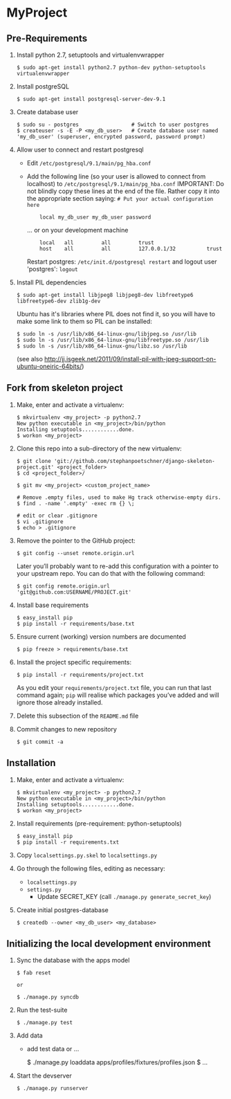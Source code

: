# MyProject

## Pre-Requirements

1.  Install python 2.7, setuptools and virtualenvwrapper

        $ sudo apt-get install python2.7 python-dev python-setuptools virtualenvwrapper

2.  Install postgreSQL

        $ sudo apt-get install postgresql-server-dev-9.1

3.  Create database user

        $ sudo su - postgres                 # Switch to user postgres
        $ createuser -s -E -P <my_db_user>   # Create database user named 'my_db_user' (superuser, encrypted password, password prompt)

4.  Allow user to connect and restart postgresql
    * Edit `/etc/postgresql/9.1/main/pg_hba.conf`
    * Add the following line (so your user is allowed to connect from localhost) to `/etc/postgresql/9.1/main/pg_hba.conf`
      IMPORTANT: Do not blindly copy these lines at the end of the file. Rather copy it into the appropriate section saying: `# Put your actual configuration here`

              local my_db_user my_db_user password

      … or on your development machine

              local   all         all         trust
              host    all         all         127.0.0.1/32          trust

      Restart postgres: `/etc/init.d/postgresql restart` and logout user 'postgres': `logout`

5.  Install PIL dependencies

        $ sudo apt-get install libjpeg8 libjpeg8-dev libfreetype6 libfreetype6-dev zlib1g-dev


    Ubuntu has it's libraries where PIL does not find it, so you will have to make some link to them so PIL can be installed:

        $ sudo ln -s /usr/lib/x86_64-linux-gnu/libjpeg.so /usr/lib
        $ sudo ln -s /usr/lib/x86_64-linux-gnu/libfreetype.so /usr/lib
        $ sudo ln -s /usr/lib/x86_64-linux-gnu/libz.so /usr/lib

    (see also http://jj.isgeek.net/2011/09/install-pil-with-jpeg-support-on-ubuntu-oneiric-64bits/)


## Fork from skeleton project

1.  Make, enter and activate a virtualenv:

        $ mkvirtualenv <my_project> -p python2.7
        New python executable in <my_project>/bin/python
        Installing setuptools............done.
        $ workon <my_project>

2.  Clone this repo into a sub-directory of the new virtualenv:

        $ git clone 'git://github.com/stephanpoetschner/django-skeleton-project.git' <project_folder>
        $ cd <project_folder>/

        $ git mv <my_project> <custom_project_name>

        # Remove .empty files, used to make Hg track otherwise-empty dirs.
        $ find . -name '.empty' -exec rm {} \;

        # edit or clear .gitignore
        $ vi .gitignore
        $ echo > .gitignore

3.  Remove the pointer to the GitHub project:

        $ git config --unset remote.origin.url

    Later you’ll probably want to re-add this configuration with a pointer to
    your upstream repo. You can do that with the following command:

        $ git config remote.origin.url 'git@github.com:USERNAME/PROJECT.git'

4.  Install base requirements

        $ easy_install pip
        $ pip install -r requirements/base.txt

5.  Ensure current (working) version numbers are documented

        $ pip freeze > requirements/base.txt

6.  Install the project specific requirements:

        $ pip install -r requirements/project.txt

    As you edit your `requirements/project.txt` file, you can run that last command again;
    `pip` will realise which packages you’ve added and will ignore those already
    installed.

6.  Delete this subsection of the `README.md` file

7.  Commit changes to new repository

        $ git commit -a


## Installation

1.  Make, enter and activate a virtualenv:

        $ mkvirtualenv <my_project> -p python2.7
        New python executable in <my_project>/bin/python
        Installing setuptools............done.
        $ workon <my_project>

2.  Install requirements (pre-requirement: python-setuptools)

        $ easy_install pip
        $ pip install -r requirements.txt

3.  Copy `localsettings.py.skel` to `localsettings.py`

4.  Go through the following files, editing as necessary:
    * `localsettings.py`
    * `settings.py`
        * Update SECRET_KEY (call `./manage.py generate_secret_key`)

5.  Create initial postgres-database

        $ createdb --owner <my_db_user> <my_database>


## Initializing the local development environment

1.  Sync the database with the apps model

        $ fab reset

        or

        $ ./manage.py syncdb

2.  Run the test-suite

        $ ./manage.py test

3.  Add data
    * add test data or …

        $ ./manage.py loaddata apps/profiles/fixtures/profiles.json
        $ …

4.  Start the devserver

        $ ./manage.py runserver
